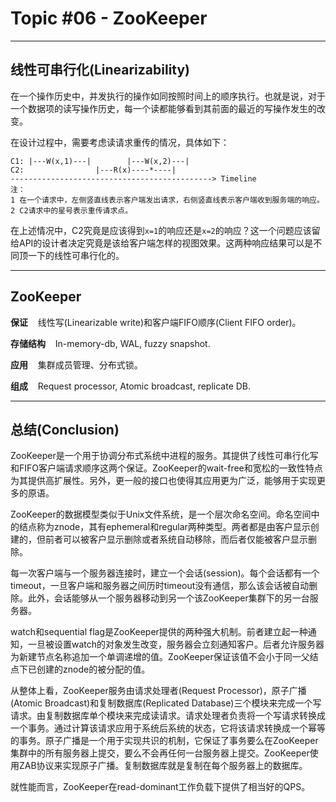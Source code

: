 # Topic #06 - ZooKeeper

---

## 线性可串行化(Linearizability)

在一个操作历史中，并发执行的操作如同按照时间上的顺序执行。也就是说，对于一个数据项的读写操作历史，每一个读都能够看到其前面的最近的写操作发生的改变。

在设计过程中，需要考虑读请求重传的情况，具体如下：

```
C1: |---W(x,1)---|        |---W(x,2)---|
C2:                |---R(x)----*----|
---------------------------------------------> Timeline
注：
1 在一个请求中，左侧竖直线表示客户端发出请求，右侧竖直线表示客户端收到服务端的响应。
2 C2请求中的星号表示重传请求点。
```

在上述情况中，C2究竟是应该得到`x=1`的响应还是`x=2`的响应？这一个问题应该留给API的设计者决定究竟是该给客户端怎样的视图效果。这两种响应结果可以是不同顶一下的线性可串行化的。

---

## ZooKeeper

**保证**    线性写(Linearizable write)和客户端FIFO顺序(Client FIFO order)。

**存储结构**    In-memory-db, WAL, fuzzy snapshot.

**应用**    集群成员管理、分布式锁。

**组成**    Request processor, Atomic broadcast, replicate DB.

---

## 总结(Conclusion)

ZooKeeper是一个用于协调分布式系统中进程的服务。其提供了线性可串行化写和FIFO客户端请求顺序这两个保证。ZooKeeper的wait-free和宽松的一致性特点为其提供高扩展性。另外，更一般的接口也使得其应用更为广泛，能够用于实现更多的原语。

ZooKeeper的数据模型类似于Unix文件系统，是一个层次命名空间。命名空间中的结点称为znode，其有ephemeral和regular两种类型。两者都是由客户显示创建的，但前者可以被客户显示删除或者系统自动移除，而后者仅能被客户显示删除。

每一次客户端与一个服务器连接时，建立一个会话(session)。每个会话都有一个timeout，一旦客户端和服务器之间历时timeout没有通信，那么该会话被自动删除。此外，会话能够从一个服务器移动到另一个该ZooKeeper集群下的另一台服务器。

watch和sequential flag是ZooKeeper提供的两种强大机制。前者建立起一种通知，一旦被设置watch的对象发生改变，服务器会立刻通知客户。后者允许服务器为新建节点名称追加一个单调递增的值。ZooKeeper保证该值不会小于同一父结点下已创建的znode的被分配的值。

从整体上看，ZooKeeper服务由请求处理者(Request Processor)，原子广播(Atomic Broadcast)和复制数据库(Replicated Database)三个模块来完成一个写请求。由复制数据库单个模块来完成读请求。请求处理者负责将一个写请求转换成一个事务。通过计算该请求应用于系统后系统的状态，它将该请求转换成一个幂等的事务。原子广播是一个用于实现共识的机制，它保证了事务要么在ZooKeeper集群中的所有服务器上提交，要么不会再任何一台服务器上提交。ZooKeeper使用ZAB协议来实现原子广播。复制数据库就是复制在每个服务器上的数据库。

就性能而言，ZooKeeper在read-dominant工作负载下提供了相当好的QPS。
